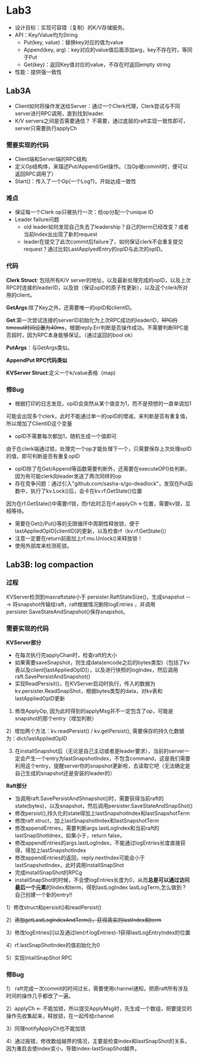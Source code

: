 # Lab3

* 设计目标：实现可容错（复制）的K/V存储服务。
* API：Key/Value均为String
  * Put(key, value)：替换key对应的值为value
  * Append(key, arg)：key对应的value值后面添加arg，key不存在时，等同于Put
  * Get(key)：返回Key值对应的value，不存在时返回empty string
* 性能：提供强一致性

## Lab3A

* Client如何将操作发送给Server：通过一个Clerk代理，Clerk尝试与不同server进行RPC调用，直到找到leader.
* K/V servers之间是否需要通信？ 不需要，通过底层的raft实现一致性即可，server只需要执行applyCh

### 需要实现的代码

* Client端和Server端的RPC结构
* 定义Op结构体，来描述Put/Append/Get操作。（当Op被commit时，便可以返回RPC调用了）
* Start()：传入了一个Op(一个Log?)，开始达成一致性

### 难点

* 保证每一个Clerk op只被执行一次：给op分配一个unique ID
* Leader failure问题
  * old leader如何发现自己失去了leadership？自己的term已经改变？或者当前Index出出现了新的request
  * leader在提交了此次commit后failure了，如何保证clerk不会重复提交request？通过比较LastApplyedEntry的opID与此次的opID。

### 代码

**Clerk Struct**: 包括所有K/V server的地址，以及最新处理完成的opID，以及上次RPC时连接的leaderID，以及锁（保证opID的原子性更新），以及这个clerk所对用的client。

**GetArgs**:除了Key之外，还需要唯一的opID和clientID。

**Get**:第一次尝试连接的serverID初始化为上次RPC成功的leaderID，~~RPC的timeout时间设置为40ms~~，根据reply.Err判断是否操作成功。不需要判断RPC是否超时，因为RPC本身能够保证。（通过返回的bool ok）

**PutArgs**：与GetArgs类似。

**AppendPut RPC代码类似**

**KVServer Struct**:定义一个k/value表格（map)

### 修Bug

* 根据打印的日志发现，opID会突然从某个值变为1，而不是预想的一直单调加1

可能会出现多个clerk，此时不能通过单一的opID的增减，来判断是否有重复值，所以增加了ClientID这个变量

* opID不需要每次都加1，随机生成一个值即可

由于在clerk端通过锁，处理完一个op才能处理下一个，只需要保存上次处理opID的值，即可判断是否有重复opID

* opID除了在Get/Append等函数需要判断外，还需要在executeOP()处判断，因为有可能clerk向leader发送了两次同样的op
* 存在竞争问题：通过引入"github.com/sasha-s/go-deadlock"，发现在Put函数中，执行了kv.Lock()后，会卡在kv.rf.GetState()位置

因为在rf.GetState()中需要rf锁，而rf此时正在rf.applyCh <-位置，需要kv锁，互相等待。

* 需要在Get()/Put()等的无限循环中周期性释放锁，便于lastAppliedOpID[clientID]的更新，以及检查rf（kv.rf.GetState()）
* 注意一定要在return前面加上rf.mu.Unlock()来释放锁！
* 使用外部库来检测死锁。

## Lab3B: log compaction

### 过程

KVServer检测到maxraftstate小于 persister.RaftStateSize()，生成snapshot  ---> 将snapshot传输给raft，raft根据情况删除logEntries ，并调用persister.SaveStateAndSnapshot()保存snapshot。

### 需要实现的代码

**KVServer部分**

* 在每次执行完applyChan时，检查raft的大小
* 如果需要saveSnapshot，则生成data(encode之后的bytes类型)（包括了kv表以及client[lastAppliedOpID]），以及进行快照的logIndex，然后调用raft.SavePersistAndSnapshot()
* 实现ReadPersisit()，在KVServer启动时执行，传入的数据为kv.persister.ReadSnapShot，根据bytes类型的data，对kv表和lastAppliedOpID更新

1) 修改ApplyOp, 因为此时得到的applyMsg并不一定包含了op，可能是snapshot的那个entry（增加判断）

2）增加两个方法：kv.readPersist() / kv.getPersist(), 需要保存的持久化数据为：dict/lastAppliedOpID

3) 在installSnapshot后（无论是自己主动或者是leader要求），当前的server一定会产生一个entry为lastSnapshotIndex，不包含command，这是我们需要利用这个entry，提醒server你的snapshot更新啦，去读取它吧（无法确定是自己生成的snapshot还是安装的leader的）

**Raft部分**

* 当调用raft.SavePersistAndShnapshot()时，需要获得当前raft的state(bytes)，以及snapshot，然后调用persister.SaveStateAndSnapShot()
* 修改persist(),持久化的state得加上lastSnapshotIndex和lastSnapshotTerm
* 修改raft struct，加上lastSnapshotIndex和lastSnapshotTerm
* 修改appendEntries，需要判断args.lastLogIndex和当前raft的lastSnapShotIdnex，如果小于，return false，
* 修改appendEntries的args.lastLogIndex，不能通过logEntries长度直接获得，得加上lastSnapshotIndex
* 修改appendEntries的返回，reply.nextIndex可能会小于lastSnapshotIndex，此时调用InstallSnapShot
* 完成installSnapShot的RPCg
* installSnapShot的时候，不会使logEntries长度为0，从而**总是可以通过访问最后一个元素**的Index和term，得到lastLogIndex lastLogTerm,怎么做到？ 自己创建一个新的entry!!

1）修改struct和persisit()和readPersist()

2）~~添加getLastLogIndexAndTerm()，获得真实的lastIndex和term~~

3）修改logEntries[i]以及通过len(rf.logEntries)-1获得lastLogEntryIndex的位置

4）rf.lastSnapShotIndex的值初始化为0

5）实现IntallSnapShot RPC

### 修Bug

1） raft完成一次commit的时间过长，需要使用channel通知，把原raft所有涉及时间的操作几乎都改了一遍。

2）applyCh <- 不能加锁，所以提交ApplyMsg时，先生成一个数组，把要提交的操作先收集起来，释放锁，在一起传给channel

3）同理notifyApplyCh也不能加锁

4）通过报错，修改数组越界的情况，主要是检查index和lastSnapShot的关系，因为重启会使index变小，导致index-lastSnapShot越界。